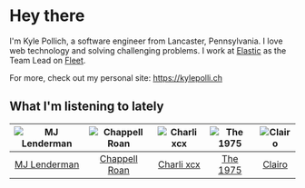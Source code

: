 # Hey there


I'm Kyle Pollich, a software engineer from Lancaster, Pennsylvania. I love web technology and solving challenging problems.
I work at [Elastic](https://www.elastic.co/) as the Team Lead on [Fleet](https://www.elastic.co/guide/en/fleet/current/fleet-overview.html).

For more, check out my personal site: https://kylepolli.ch

## What I'm listening to lately

<!-- begin artists -->
  |![MJ Lenderman](https://i.scdn.co/image/ab6761610000f17827fa0080c12d5330cf5562b8)|![Chappell Roan](https://i.scdn.co/image/ab6761610000f178cde5a0d57c1b79de5fce6bee)|![Charli xcx](https://i.scdn.co/image/ab6761610000f178936885667ef44c306483c838)|![The 1975](https://i.scdn.co/image/ab6761610000f17889348336354096fd4e36ca73)|![Clairo](https://i.scdn.co/image/ab6761610000f1784804c4a44c85afea1a72d1bd)|
  |:---:|:---:|:---:|:---:|:---:|
  |[MJ Lenderman](https://open.spotify.com/artist/4tK6Z8fK7Sc9133byjPGIT)|[Chappell Roan](https://open.spotify.com/artist/7GlBOeep6PqTfFi59PTUUN)|[Charli xcx](https://open.spotify.com/artist/25uiPmTg16RbhZWAqwLBy5)|[The 1975](https://open.spotify.com/artist/3mIj9lX2MWuHmhNCA7LSCW)|[Clairo](https://open.spotify.com/artist/3l0CmX0FuQjFxr8SK7Vqag)|
<!-- end artists -->
